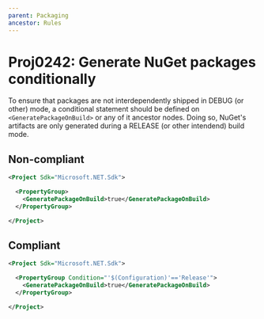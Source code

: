```yaml
---
parent: Packaging
ancestor: Rules
---
```


# Proj0242: Generate NuGet packages conditionally
To ensure that packages are not interdependently shipped in DEBUG (or other)
mode, a conditional statement should be defined on `<GeneratePackageOnBuild>`
or any of it ancestor nodes. Doing so, NuGet's artifacts are only generated
during a RELEASE (or other intendend) build mode.

## Non-compliant
``` xml
<Project Sdk="Microsoft.NET.Sdk">

  <PropertyGroup>
    <GeneratePackageOnBuild>true</GeneratePackageOnBuild>
  </PropertyGroup>

</Project>
```

## Compliant
``` xml
<Project Sdk="Microsoft.NET.Sdk">

  <PropertyGroup Condition="'$(Configuration)'=='Release'">
    <GeneratePackageOnBuild>true</GeneratePackageOnBuild>
  </PropertyGroup>

</Project>
```
